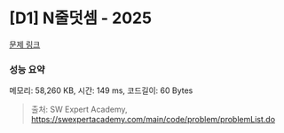 # [D1] N줄덧셈 - 2025 

[문제 링크](https://swexpertacademy.com/main/code/problem/problemDetail.do?contestProbId=AV5QFZtaAscDFAUq) 

### 성능 요약

메모리: 58,260 KB, 시간: 149 ms, 코드길이: 60 Bytes



> 출처: SW Expert Academy, https://swexpertacademy.com/main/code/problem/problemList.do